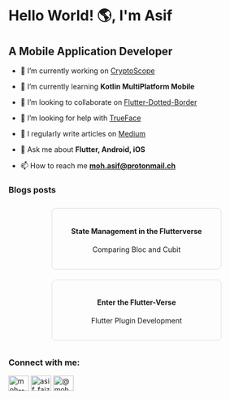 # Hello World! 🌎, I'm **Asif**
## A Mobile Application Developer

- 🔭 I’m currently working on [CryptoScope](https://github.com/Asif-Faizal/CryptoScope)

- 🌱 I’m currently learning **Kotlin MultiPlatform Mobile**

- 👯 I’m looking to collaborate on [Flutter-Dotted-Border](https://github.com/ajilo297/Flutter-Dotted-Border)

- 🤝 I’m looking for help with [TrueFace](https://github.com/Asif-Faizal/True-Face)

- 📝 I regularly write articles on [Medium](https://medium.com/@moh.asif)

- 💬 Ask me about **Flutter, Android, iOS**

- 📫 How to reach me **moh.asif@protonmail.ch**

### Blogs posts

<div align="center">
  <a href="https://medium.com/@moh.asif/state-management-in-the-flutterverse-comparing-bloc-and-cubit-4c8d1a5e1761" style="text-decoration:none;">
    <div style="border: 1px solid #ddd; border-radius: 8px; padding: 16px; width: 300px; margin: 10px; display: inline-block;">
      <h4>State Management in the Flutterverse</h4>
      <p>Comparing Bloc and Cubit</p>
    </div>
  </a>
  <a href="https://medium.com/@moh.asif/enter-the-flutter-verse-flutter-plugin-development-c348e1e8c49c" style="text-decoration:none;">
    <div style="border: 1px solid #ddd; border-radius: 8px; padding: 16px; width: 300px; margin: 10px; display: inline-block;">
      <h4>Enter the Flutter-Verse</h4>
      <p>Flutter Plugin Development</p>
    </div>
  </a>
</div>


<h3 align="left">Connect with me:</h3>
<p align="left">
<a href="https://linkedin.com/in/moh--asif" target="blank"><img align="center" src="https://raw.githubusercontent.com/rahuldkjain/github-profile-readme-generator/master/src/images/icons/Social/linked-in-alt.svg" alt="moh--asif" height="30" width="40" /></a>
<a href="https://instagram.com/asif_faizal" target="blank"><img align="center" src="https://raw.githubusercontent.com/rahuldkjain/github-profile-readme-generator/master/src/images/icons/Social/instagram.svg" alt="asif_faizal" height="30" width="40" /></a>
<a href="https://medium.com/@moh.asif" target="blank"><img align="center" src="https://raw.githubusercontent.com/rahuldkjain/github-profile-readme-generator/master/src/images/icons/Social/medium.svg" alt="@moh.asif" height="30" width="40" /></a>
</p>

